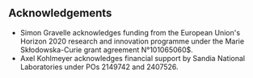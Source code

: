 ## Acknowledgements

- Simon Gravelle acknowledges funding from the European Union's Horizon 2020
  research and innovation programme under the Marie Skłodowska-Curie grant
  agreement N°101065060$. 
- Axel Kohlmeyer acknowledges financial support by Sandia National Laboratories
  under POs 2149742 and 2407526.